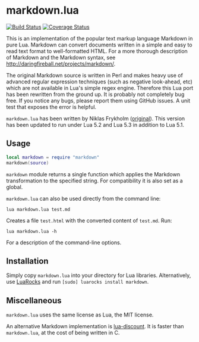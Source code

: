# markdown.lua

[![Build Status](https://travis-ci.org/mpeterv/markdown.png?branch=master)](https://travis-ci.org/mpeterv/markdown)
[![Coverage Status](https://coveralls.io/repos/mpeterv/markdown/badge.svg?branch=master)](https://coveralls.io/r/mpeterv/markdown?branch=master)

This is an implementation of the popular text markup language Markdown in pure Lua.
Markdown can convert documents written in a simple and easy to read text format
to well-formatted HTML. For a more thorough description of Markdown and the Markdown
syntax, see http://daringfireball.net/projects/markdown/.

The original Markdown source is written in Perl and makes heavy use of advanced
regular expression techniques (such as negative look-ahead, etc) which are not available
in Lua's simple regex engine. Therefore this Lua port has been rewritten from the ground
up. It is probably not completely bug free. If you notice any bugs, please report them using
GitHub issues. A unit test that exposes the error is helpful.

`markdown.lua` has been written by Niklas Frykholm ([original](http://www.frykholm.se/files/markdown.lua)).
This version has been updated to run under Lua 5.2 and Lua 5.3 in addition to Lua 5.1.

## Usage

```lua
local markdown = require "markdown"
markdown(source)
```

`markdown` module returns a single function which applies the Markdown transformation to the
specified string. For compatibility it is also set as a global.

`markdown.lua` can also be used directly from the command line:

```
lua markdown.lua test.md
```

Creates a file `test.html` with the converted content of `test.md`. Run:

```
lua markdown.lua -h
```

For a description of the command-line options.

## Installation

Simply copy `markdown.lua` into your directory for Lua libraries. Alternatively,
use [LuaRocks](https://luarocks.org/) and run `[sudo] luarocks install markdown`.

## Miscellaneous

`markdown.lua` uses the same license as Lua, the MIT license.

An alternative Markdown implementation is [lua-discount](http://asbradbury.org/projects/lua-discount/).
It is faster than `markdown.lua`, at the cost of being written in C.

